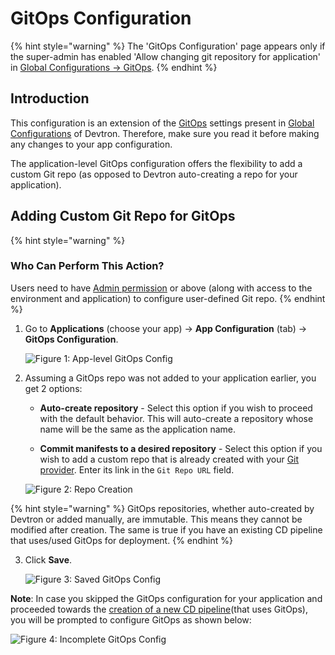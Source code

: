 # GitOps Configuration

{% hint style="warning" %}
The 'GitOps Configuration' page appears only if the super-admin has enabled 'Allow changing git repository for application' in [Global Configurations → GitOps](../global-configurations/gitops.md).
{% endhint %}

## Introduction

This configuration is an extension of the [GitOps](../global-configurations/gitops.md) settings present in [Global Configurations](../global-configurations/README.md) of Devtron. Therefore, make sure you read it before making any changes to your app configuration.

The application-level GitOps configuration offers the flexibility to add a custom Git repo (as opposed to Devtron auto-creating a repo for your application). 

## Adding Custom Git Repo for GitOps

{% hint style="warning" %}
### Who Can Perform This Action?
Users need to have [Admin permission](../../user-guide/global-configurations/authorization/user-access.md#role-based-access-levels) or above (along with access to the environment and application) to configure user-defined Git repo.
{% endhint %}

1. Go to **Applications** (choose your app) → **App Configuration** (tab) → **GitOps Configuration**.

    ![Figure 1: App-level GitOps Config](https://devtron-public-asset.s3.us-east-2.amazonaws.com/images/creating-application/gitops/app-config-gitops.jpg)

2. Assuming a GitOps repo was not added to your application earlier, you get 2 options:

    * **Auto-create repository** - Select this option if you wish to proceed with the default behavior. This will auto-create a repository whose name will be the same as the application name.
 
    * **Commit manifests to a desired repository** - Select this option if you wish to add a custom repo that is already created with your [Git provider](../global-configurations/gitops.md#supported-git-providers). Enter its link in the `Git Repo URL` field.

    ![Figure 2: Repo Creation](https://devtron-public-asset.s3.us-east-2.amazonaws.com/images/creating-application/gitops/gitops-config.jpg)


{% hint style="warning" %}
GitOps repositories, whether auto-created by Devtron or added manually, are immutable. This means they cannot be modified after creation. The same is true if you have an existing CD pipeline that uses/used GitOps for deployment.
{% endhint %}

3. Click **Save**.

    ![Figure 3: Saved GitOps Config](https://devtron-public-asset.s3.us-east-2.amazonaws.com/images/creating-application/gitops/saved-config.jpg)

**Note**: In case you skipped the GitOps configuration for your application and proceeded towards the [creation of a new CD pipeline](../creating-application/workflow/cd-pipeline.md#creating-cd-pipeline)(that uses GitOps), you will be prompted to configure GitOps as shown below:

![Figure 4: Incomplete GitOps Config](https://devtron-public-asset.s3.us-east-2.amazonaws.com/images/creating-application/gitops/gitops-not-configured.jpg)













